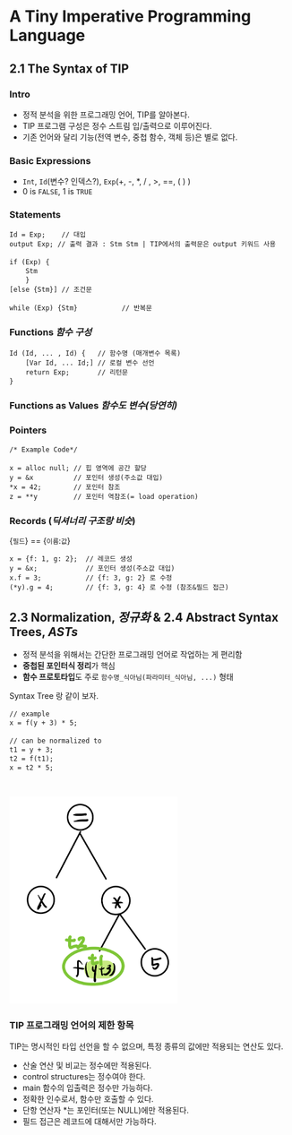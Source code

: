 # A Tiny Imperative Programming Language

## 2.1 The Syntax of TIP

### Intro
- 정적 분석을 위한 프로그래밍 언어, TIP를 알아본다. 
- TIP 프로그램 구성은 정수 스트림 입/출력으로 이루어진다.
- 기존 언어와 달리 기능(전역 변수, 중첩 함수, 객체 등)은 별로 없다.

### Basic Expressions
- `Int`, `Id`(변수? 인덱스?), `Exp`(+, -, *, / , >, ==, ( ) )
- 0 is `FALSE`, 1 is `TRUE`

### Statements

```
Id = Exp;    // 대입
output Exp; // 출력 결과 : Stm Stm | TIP에서의 출력문은 output 키워드 사용

if (Exp) {
    Stm
    } 
[else {Stm}] // 조건문

while (Exp) {Stm}           // 반복문
```

### Functions *함수 구성*
```
Id (Id, ... , Id) {   // 함수명 (매개변수 목록)
    [Var Id, ... Id;] // 로컬 변수 선언
    return Exp;       // 리턴문
}
```

### Functions as Values *함수도 변수(당연히)*

### Pointers
```
/* Example Code*/

x = alloc null; // 힙 영역에 공간 할당
y = &x          // 포인터 생성(주소값 대입)
*x = 42;        // 포인터 참조
z = **y         // 포인터 역참조(= load operation)
```

### Records (*딕셔너리 구조랑 비슷*)
{`필드`} == {`이름`:`값`}
```
x = {f: 1, g: 2};  // 레코드 생성
y = &x;            // 포인터 생성(주소값 대입)
x.f = 3;           // {f: 3, g: 2} 로 수정
(*y).g = 4;        // {f: 3, g: 4} 로 수정 (참조&필드 접근)
```

## 2.3 Normalization, *정규화* & 2.4 Abstract Syntax Trees, *ASTs*
- 정적 분석을 위해서는 간단한 프로그래밍 언어로 작업하는 게 편리함
- **중첩된 포인터식 정리**가 핵심
- **함수 프로토타입**도 주로 `함수명_식아님(파라미터_식아님, ...)` 형태

Syntax Tree 랑 같이 보자.

```
// example
x = f(y + 3) * 5;

// can be normalized to
t1 = y + 3;
t2 = f(t1);
x = t2 * 5;
```
<br>

<img src="../img/ASTs.jpeg" width=300> <br>

### TIP 프로그래밍 언어의 제한 항목
TIP는 명시적인 타입 선언을 할 수 없으며, 특정 종류의 값에만 적용되는 연산도 있다. 
- 산술 연산 및 비교는 정수에만 적용된다.
- control structures는 정수여야 한다.
- main 함수의 입출력은 정수만 가능하다.
- 정확한 인수로서, 함수만 호출할 수 있다.
- 단항 연산자 *는 포인터(또는 NULL)에만 적용된다.
- 필드 접근은 레코드에 대해서만 가능하다.